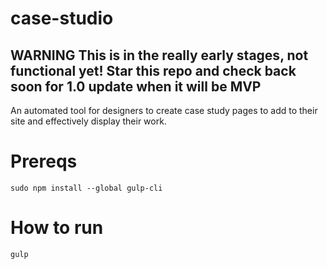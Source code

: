 # case-studio

## WARNING This is in the really early stages, not functional yet! Star this repo and check back soon for 1.0 update when it will be MVP

An automated tool for designers to create case study pages to add to their site and effectively display their work.



# Prereqs

`sudo npm install --global gulp-cli`

# How to run

`gulp`  
